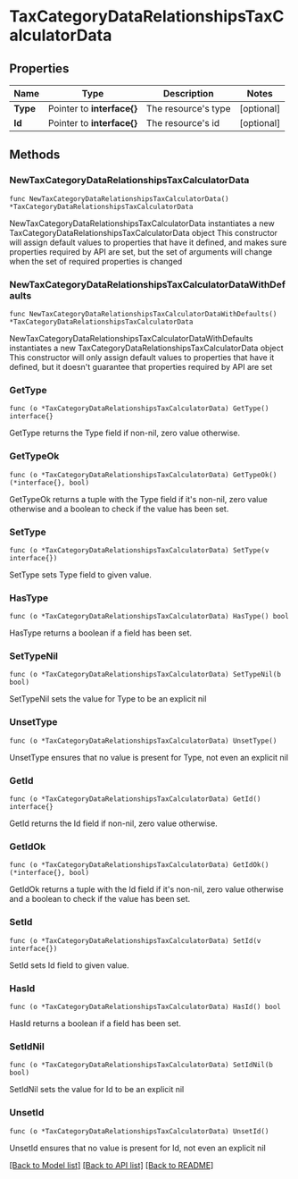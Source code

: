 # TaxCategoryDataRelationshipsTaxCalculatorData

## Properties

Name | Type | Description | Notes
------------ | ------------- | ------------- | -------------
**Type** | Pointer to **interface{}** | The resource&#39;s type | [optional] 
**Id** | Pointer to **interface{}** | The resource&#39;s id | [optional] 

## Methods

### NewTaxCategoryDataRelationshipsTaxCalculatorData

`func NewTaxCategoryDataRelationshipsTaxCalculatorData() *TaxCategoryDataRelationshipsTaxCalculatorData`

NewTaxCategoryDataRelationshipsTaxCalculatorData instantiates a new TaxCategoryDataRelationshipsTaxCalculatorData object
This constructor will assign default values to properties that have it defined,
and makes sure properties required by API are set, but the set of arguments
will change when the set of required properties is changed

### NewTaxCategoryDataRelationshipsTaxCalculatorDataWithDefaults

`func NewTaxCategoryDataRelationshipsTaxCalculatorDataWithDefaults() *TaxCategoryDataRelationshipsTaxCalculatorData`

NewTaxCategoryDataRelationshipsTaxCalculatorDataWithDefaults instantiates a new TaxCategoryDataRelationshipsTaxCalculatorData object
This constructor will only assign default values to properties that have it defined,
but it doesn't guarantee that properties required by API are set

### GetType

`func (o *TaxCategoryDataRelationshipsTaxCalculatorData) GetType() interface{}`

GetType returns the Type field if non-nil, zero value otherwise.

### GetTypeOk

`func (o *TaxCategoryDataRelationshipsTaxCalculatorData) GetTypeOk() (*interface{}, bool)`

GetTypeOk returns a tuple with the Type field if it's non-nil, zero value otherwise
and a boolean to check if the value has been set.

### SetType

`func (o *TaxCategoryDataRelationshipsTaxCalculatorData) SetType(v interface{})`

SetType sets Type field to given value.

### HasType

`func (o *TaxCategoryDataRelationshipsTaxCalculatorData) HasType() bool`

HasType returns a boolean if a field has been set.

### SetTypeNil

`func (o *TaxCategoryDataRelationshipsTaxCalculatorData) SetTypeNil(b bool)`

 SetTypeNil sets the value for Type to be an explicit nil

### UnsetType
`func (o *TaxCategoryDataRelationshipsTaxCalculatorData) UnsetType()`

UnsetType ensures that no value is present for Type, not even an explicit nil
### GetId

`func (o *TaxCategoryDataRelationshipsTaxCalculatorData) GetId() interface{}`

GetId returns the Id field if non-nil, zero value otherwise.

### GetIdOk

`func (o *TaxCategoryDataRelationshipsTaxCalculatorData) GetIdOk() (*interface{}, bool)`

GetIdOk returns a tuple with the Id field if it's non-nil, zero value otherwise
and a boolean to check if the value has been set.

### SetId

`func (o *TaxCategoryDataRelationshipsTaxCalculatorData) SetId(v interface{})`

SetId sets Id field to given value.

### HasId

`func (o *TaxCategoryDataRelationshipsTaxCalculatorData) HasId() bool`

HasId returns a boolean if a field has been set.

### SetIdNil

`func (o *TaxCategoryDataRelationshipsTaxCalculatorData) SetIdNil(b bool)`

 SetIdNil sets the value for Id to be an explicit nil

### UnsetId
`func (o *TaxCategoryDataRelationshipsTaxCalculatorData) UnsetId()`

UnsetId ensures that no value is present for Id, not even an explicit nil

[[Back to Model list]](../README.md#documentation-for-models) [[Back to API list]](../README.md#documentation-for-api-endpoints) [[Back to README]](../README.md)


